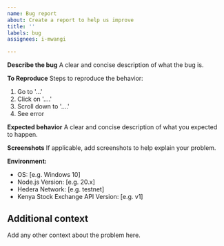 ```yaml
---
name: Bug report
about: Create a report to help us improve
title: ''
labels: bug
assignees: i-mwangi

---
```


**Describe the bug**
A clear and concise description of what the bug is.

**To Reproduce**
Steps to reproduce the behavior:
1. Go to '...'
2. Click on '....'
3. Scroll down to '....'
4. See error

**Expected behavior**
A clear and concise description of what you expected to happen.

**Screenshots**
If applicable, add screenshots to help explain your problem.

**Environment:**
 - OS: [e.g. Windows 10]
 - Node.js Version: [e.g. 20.x]
 - Hedera Network: [e.g. testnet]
 - Kenya Stock Exchange API Version: [e.g. v1]

## Additional context
Add any other context about the problem here.
